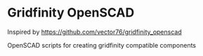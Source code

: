 # Gridfinity OpenSCAD

Inspired by https://github.com/vector76/gridfinity_openscad

OpenSCAD scripts for creating gridfinity compatible components
